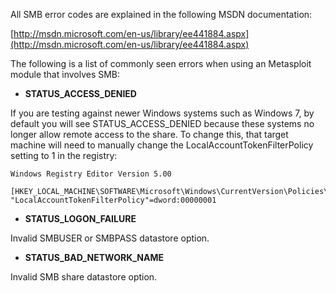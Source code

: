 All SMB error codes are explained in the following MSDN documentation:

[http://msdn.microsoft.com/en-us/library/ee441884.aspx](http://msdn.microsoft.com/en-us/library/ee441884.aspx)

The following is a list of commonly seen errors when using an Metasploit module that involves SMB:

* **STATUS_ACCESS_DENIED**

If you are testing against newer Windows systems such as Windows 7, by default you will see STATUS_ACCESS_DENIED because these systems no longer allow remote access to the share. To change this, that target machine will need to manually change the LocalAccountTokenFilterPolicy setting to 1 in the registry:

```
Windows Registry Editor Version 5.00

[HKEY_LOCAL_MACHINE\SOFTWARE\Microsoft\Windows\CurrentVersion\Policies\System]
"LocalAccountTokenFilterPolicy"=dword:00000001
```

* **STATUS_LOGON_FAILURE**

Invalid SMBUSER or SMBPASS datastore option.

* **STATUS_BAD_NETWORK_NAME**

Invalid SMB share datastore option.